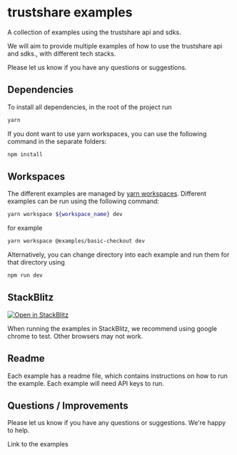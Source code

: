 # trustshare examples
A collection of examples using the trustshare api and sdks.

We will aim to provide multiple examples of how to use the trustshare api and sdks., with different tech stacks. 

Please let us know if you have any questions or suggestions.

## Dependencies
To install all dependencies, in the root of the project run

```bash
yarn
``` 
If you dont want to use yarn workspaces, you can use the following command in the separate folders:

```bash
npm install
```

## Workspaces
The different examples are managed by [yarn workspaces](https://classic.yarnpkg.com/lang/en/docs/workspaces/). Different examples can be run using the following command:

```bash
yarn workspace ${workspace_name} dev
```
for example

```bash
yarn workspace @examples/basic-checkout dev
```

Alternatively, you can change directory into each example and run them for that directory using

```bash
npm run dev
```

## StackBlitz
[![Open in StackBlitz](https://developer.stackblitz.com/img/open_in_stackblitz.svg)](https://stackblitz.com/github/trustshare/examples?file=readme.md)

When running the examples in StackBlitz, we recommend using google chrome to test. Other browsers may not work.

## Readme
Each example has a readme file, which contains instructions on how to run the example. Each example will need API keys to run. 

## Questions / Improvements
Please let us know if you have any questions or suggestions. We're happy to help.

<!-- TODD:  -->

Link to the examples